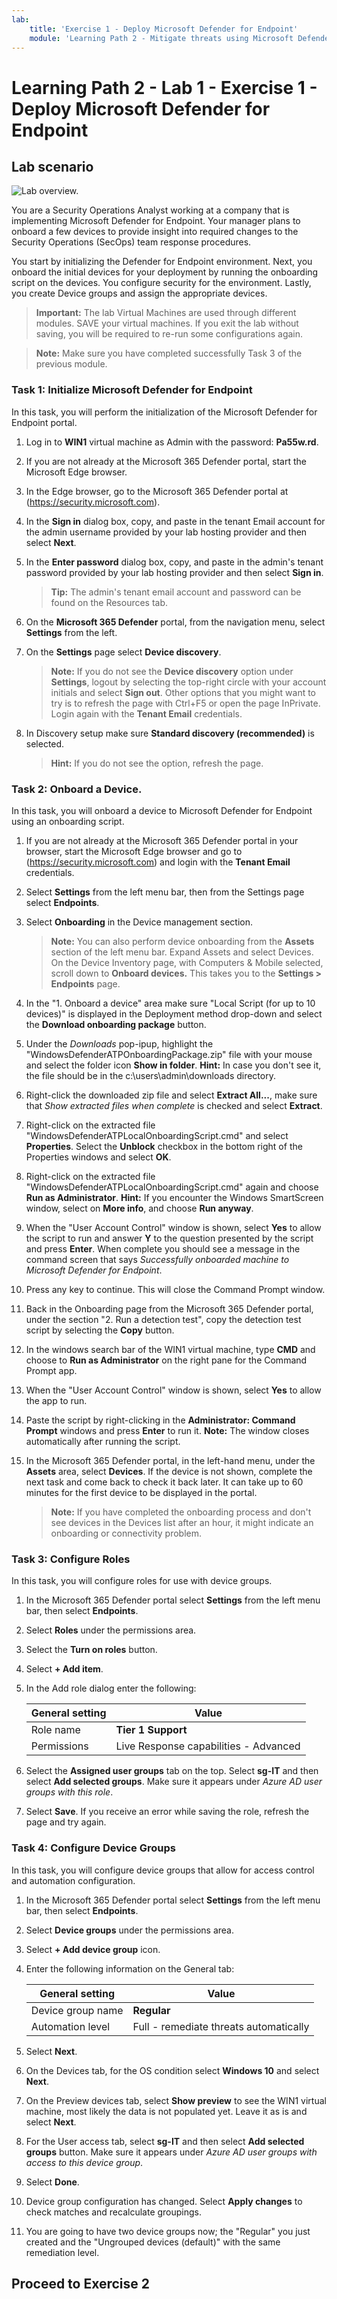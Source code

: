 ```yaml
---
lab:
    title: 'Exercise 1 - Deploy Microsoft Defender for Endpoint'
    module: 'Learning Path 2 - Mitigate threats using Microsoft Defender for Endpoint'
---
```


# Learning Path 2 - Lab 1 - Exercise 1 - Deploy Microsoft Defender for Endpoint

## Lab scenario

![Lab overview.](../Media/SC-200-Lab_Diagrams_Mod2_L1_Ex1.png)

You are a Security Operations Analyst working at a company that is implementing Microsoft Defender for Endpoint. Your manager plans to onboard a few devices to provide insight into required changes to the Security Operations (SecOps) team response procedures.

You start by initializing the Defender for Endpoint environment. Next, you onboard the initial devices for your deployment by running the onboarding script on the devices. You configure security for the environment. Lastly, you create Device groups and assign the appropriate devices.

>**Important:**  The lab Virtual Machines are used through different modules. SAVE your virtual machines. If you exit the lab without saving, you will be required to re-run some configurations again.

>**Note:** Make sure you have completed successfully Task 3 of the previous module.


### Task 1: Initialize Microsoft Defender for Endpoint

In this task, you will perform the initialization of the Microsoft Defender for Endpoint portal.

1. Log in to **WIN1** virtual machine as Admin with the password: **Pa55w.rd**.  

1. If you are not already at the Microsoft 365 Defender portal, start the Microsoft Edge browser.

1. In the Edge browser, go to the Microsoft 365 Defender portal at (https://security.microsoft.com).

1. In the **Sign in** dialog box, copy, and paste in the tenant Email account for the admin username provided by your lab hosting provider and then select **Next**.

1. In the **Enter password** dialog box, copy, and paste in the admin's tenant password provided by your lab hosting provider and then select **Sign in**.

    >**Tip:** The admin's tenant email account and password can be found on the Resources tab.

1. On the **Microsoft 365 Defender** portal, from the navigation menu, select **Settings** from the left.

1. On the **Settings** page select **Device discovery**. 

    >**Note:** If you do not see the **Device discovery** option under **Settings**, logout by selecting the top-right circle with your account initials and select **Sign out**. Other options that you might want to try is to refresh the page with Ctrl+F5 or open the page InPrivate. Login again with the **Tenant Email** credentials.


1. In Discovery setup make sure **Standard discovery (recommended)** is selected. 
    >**Hint:** If you do not see the option, refresh the page.


### Task 2: Onboard a Device.

In this task, you will onboard a device to Microsoft Defender for Endpoint using an onboarding script.

1. If you are not already at the Microsoft 365 Defender portal in your browser, start the Microsoft Edge browser and go to (https://security.microsoft.com) and login with the **Tenant Email** credentials.

1. Select **Settings** from the left menu bar, then from the Settings page select **Endpoints**.

1. Select **Onboarding** in the Device management section.

    >**Note:** You can also perform device onboarding from the **Assets** section of the left menu bar. Expand Assets and select Devices. On the Device Inventory page, with Computers & Mobile selected, scroll down to **Onboard devices.** This takes you to the **Settings > Endpoints** page.

1. In the "1. Onboard a device" area make sure "Local Script (for up to 10 devices)" is displayed in the Deployment method drop-down and select the **Download onboarding package** button. 

1. Under the *Downloads* pop-ipup, highlight the "WindowsDefenderATPOnboardingPackage.zip" file with your mouse and select the folder icon **Show in folder**. **Hint:** In case you don't see it, the file should be in the c:\users\admin\downloads directory.

1. Right-click the downloaded zip file and select **Extract All...**, make sure that *Show extracted files when complete* is checked and select **Extract**.

1. Right-click on the extracted file "WindowsDefenderATPLocalOnboardingScript.cmd" and select **Properties**. Select the **Unblock** checkbox in the bottom right of the Properties windows and select **OK**.

1. Right-click on the extracted file "WindowsDefenderATPLocalOnboardingScript.cmd" again and choose **Run as Administrator**.  **Hint:** If you encounter the Windows SmartScreen window, select on **More info**, and choose **Run anyway**. 
    
1. When the "User Account Control" window is shown, select **Yes** to allow the script to run and answer **Y** to the question presented by the script and press **Enter**. When complete you should see a message in the command screen that says *Successfully onboarded machine to Microsoft Defender for Endpoint*.

1. Press any key to continue. This will close the Command Prompt window.

1. Back in the Onboarding page from the Microsoft 365 Defender portal, under the section "2. Run a detection test", copy the detection test script by selecting the **Copy** button.  

1. In the windows search bar of the WIN1 virtual machine, type **CMD** and choose to **Run as Administrator** on the right pane for the Command Prompt app. 

1. When the "User Account Control" window is shown, select **Yes** to allow the app to run. 

1. Paste the script by right-clicking in the **Administrator: Command Prompt** windows and press **Enter** to run it. **Note:** The window closes automatically after running the script.

1. In the Microsoft 365 Defender portal, in the left-hand menu, under the **Assets** area, select **Devices**. If the device is not shown, complete the next task and come back to check it back later. It can take up to 60 minutes for the first device to be displayed in the portal.

    >**Note:** If you have completed the onboarding process and don't see devices in the Devices list after an hour, it might indicate an onboarding or connectivity problem.


### Task 3: Configure Roles

In this task, you will configure roles for use with device groups.

1. In the Microsoft 365 Defender portal select **Settings** from the left menu bar, then select **Endpoints**. 

1. Select **Roles** under the permissions area.

1. Select the **Turn on roles** button.

1. Select **+ Add item**.

1. In the Add role dialog enter the following:

    |General setting|Value|
    |---|---|
    |Role name|**Tier 1 Support**|
    |Permissions|Live Response capabilities - Advanced|

1. Select the **Assigned user groups** tab on the top. Select **sg-IT** and then select **Add selected groups**. Make sure it appears under *Azure AD user groups with this role*.

1. Select **Save**. If you receive an error while saving the role, refresh the page and try again.


### Task 4: Configure Device Groups

In this task, you will configure device groups that allow for access control and automation configuration.

1. In the Microsoft 365 Defender portal select **Settings** from the left menu bar, then select **Endpoints**. 

1. Select **Device groups** under the permissions area.

1. Select **+ Add device group** icon.

1. Enter the following information on the General tab:

    |General setting|Value|
    |---|---|
    |Device group name|**Regular**|
    |Automation level|Full - remediate threats automatically|

1. Select **Next**.

1. On the Devices tab, for the OS condition select **Windows 10** and select **Next**.

1. On the Preview devices tab, select **Show preview** to see the WIN1 virtual machine, most likely the data is not populated yet. Leave it as is and select **Next**.

1. For the User access tab, select **sg-IT** and then select **Add selected groups** button. Make sure it appears under *Azure AD user groups with access to this device group*.

1. Select **Done**.

1. Device group configuration has changed. Select **Apply changes** to check matches and recalculate groupings.

1. You are going to have two device groups now; the "Regular" you just created and the "Ungrouped devices (default)" with the same remediation level.

## Proceed to Exercise 2
